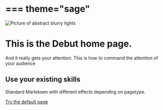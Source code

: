 ===
theme="sage"
===

![Picture of abstract blurry lights](img-sample-abstract-art-blur-bright-1200x800.jpg)

# This is the Debut home page.                                     

And it really gets your attention. This is how to command 
the attention of your audience

## Use your existing skills        

Standard Markdown with different effects depending on pagetype.

[Try the default page](index.html)


                                                                                         

